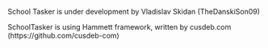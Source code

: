 <p>School Tasker is under development by Vladislav Skidan (TheDanskiSon09)</p>
<p>SchoolTasker is using Hammett framework, written by cusdeb.com (https://github.com/cusdeb-com)</p>
